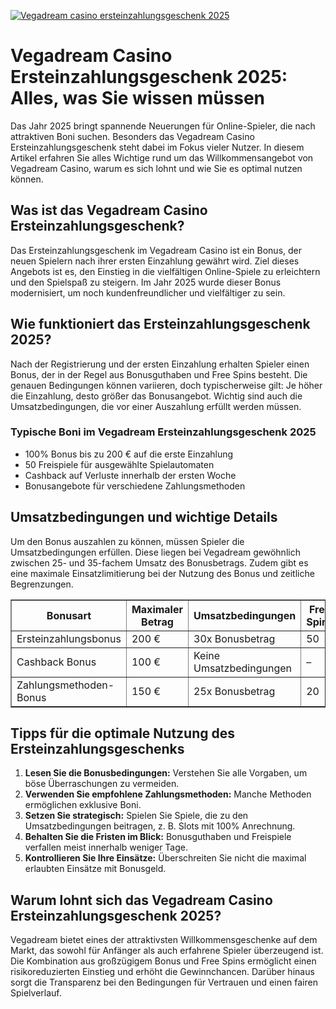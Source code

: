 [![Vegadream casino ersteinzahlungsgeschenk 2025](https://123-caf.pages.dev/gitsignup.png)](https://vrmoo.ru/Bt82HjjY)

<h1>Vegadream Casino Ersteinzahlungsgeschenk 2025: Alles, was Sie wissen müssen</h1>  <p>Das Jahr 2025 bringt spannende Neuerungen für Online-Spieler, die nach attraktiven Boni suchen. Besonders das Vegadream Casino Ersteinzahlungsgeschenk steht dabei im Fokus vieler Nutzer. In diesem Artikel erfahren Sie alles Wichtige rund um das Willkommensangebot von Vegadream Casino, warum es sich lohnt und wie Sie es optimal nutzen können.</p>  <h2>Was ist das Vegadream Casino Ersteinzahlungsgeschenk?</h2> <p>Das Ersteinzahlungsgeschenk im Vegadream Casino ist ein Bonus, der neuen Spielern nach ihrer ersten Einzahlung gewährt wird. Ziel dieses Angebots ist es, den Einstieg in die vielfältigen Online-Spiele zu erleichtern und den Spielspaß zu steigern. Im Jahr 2025 wurde dieser Bonus modernisiert, um noch kundenfreundlicher und vielfältiger zu sein.</p>  <h2>Wie funktioniert das Ersteinzahlungsgeschenk 2025?</h2> <p>Nach der Registrierung und der ersten Einzahlung erhalten Spieler einen Bonus, der in der Regel aus Bonusguthaben und Free Spins besteht. Die genauen Bedingungen können variieren, doch typischerweise gilt: Je höher die Einzahlung, desto größer das Bonusangebot. Wichtig sind auch die Umsatzbedingungen, die vor einer Auszahlung erfüllt werden müssen.</p>  <h3>Typische Boni im Vegadream Ersteinzahlungsgeschenk 2025</h3> <ul>   <li>100% Bonus bis zu 200 € auf die erste Einzahlung</li>   <li>50 Freispiele für ausgewählte Spielautomaten</li>   <li>Cashback auf Verluste innerhalb der ersten Woche</li>   <li>Bonusangebote für verschiedene Zahlungsmethoden</li> </ul>  <h2>Umsatzbedingungen und wichtige Details</h2> <p>Um den Bonus auszahlen zu können, müssen Spieler die Umsatzbedingungen erfüllen. Diese liegen bei Vegadream gewöhnlich zwischen 25- und 35-fachem Umsatz des Bonusbetrags. Zudem gibt es eine maximale Einsatzlimitierung bei der Nutzung des Bonus und zeitliche Begrenzungen.</p>  <table border="1" cellpadding="8" cellspacing="0">   <thead>     <tr>       <th>Bonusart</th>       <th>Maximaler Betrag</th>       <th>Umsatzbedingungen</th>       <th>Free Spins</th>       <th>Gültigkeit</th>     </tr>   </thead>   <tbody>     <tr>       <td>Ersteinzahlungsbonus</td>       <td>200 €</td>       <td>30x Bonusbetrag</td>       <td>50</td>       <td>7 Tage</td>     </tr>     <tr>       <td>Cashback Bonus</td>       <td>100 €</td>       <td>Keine Umsatzbedingungen</td>       <td>–</td>       <td>3 Tage</td>     </tr>     <tr>       <td>Zahlungsmethoden-Bonus</td>       <td>150 €</td>       <td>25x Bonusbetrag</td>       <td>20</td>       <td>5 Tage</td>     </tr>   </tbody> </table>  <h2>Tipps für die optimale Nutzung des Ersteinzahlungsgeschenks</h2> <ol>   <li><strong>Lesen Sie die Bonusbedingungen:</strong> Verstehen Sie alle Vorgaben, um böse Überraschungen zu vermeiden.</li>   <li><strong>Verwenden Sie empfohlene Zahlungsmethoden:</strong> Manche Methoden ermöglichen exklusive Boni.</li>   <li><strong>Setzen Sie strategisch:</strong> Spielen Sie Spiele, die zu den Umsatzbedingungen beitragen, z. B. Slots mit 100% Anrechnung.</li>   <li><strong>Behalten Sie die Fristen im Blick:</strong> Bonusguthaben und Freispiele verfallen meist innerhalb weniger Tage.</li>   <li><strong>Kontrollieren Sie Ihre Einsätze:</strong> Überschreiten Sie nicht die maximal erlaubten Einsätze mit Bonusgeld.</li> </ol>  <h2>Warum lohnt sich das Vegadream Casino Ersteinzahlungsgeschenk 2025?</h2> <p>Vegadream bietet eines der attraktivsten Willkommensgeschenke auf dem Markt, das sowohl für Anfänger als auch erfahrene Spieler überzeugend ist. Die Kombination aus großzügigem Bonus und Free Spins ermöglicht einen risikoreduzierten Einstieg und erhöht die Gewinnchancen. Darüber hinaus sorgt die Transparenz bei den Bedingungen für Vertrauen und einen fairen Spielverlauf.</p>